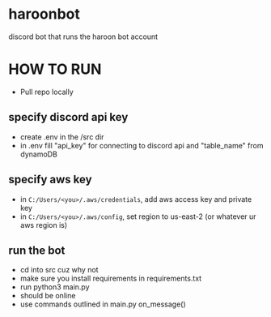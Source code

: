 # haroonbot
discord bot that runs the haroon bot account

# HOW TO RUN
- Pull repo locally

## specify discord api key
- create .env in the /src dir
- in .env fill "api_key" for connecting to discord api and "table_name" from dynamoDB

## specify aws key
- in `C:/Users/<you>/.aws/credentials`, add aws access key and private key
- in `C:/Users/<you>/.aws/config`, set region to us-east-2 (or whatever ur aws region is)

## run the bot
- cd into src cuz why not
- make sure you install requirements in requirements.txt
- run python3 main.py
- should be online
- use commands outlined in main.py on_message()